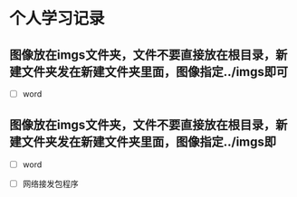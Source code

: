 # 个人学习记录


## 图像放在imgs文件夹，文件不要直接放在根目录，新建文件夹发在新建文件夹里面，图像指定../imgs即可

- [ ] word

## 图像放在imgs文件夹，文件不要直接放在根目录，新建文件夹发在新建文件夹里面，图像指定../imgs即


- [ ] word
- [ ] 网络接发包程序

